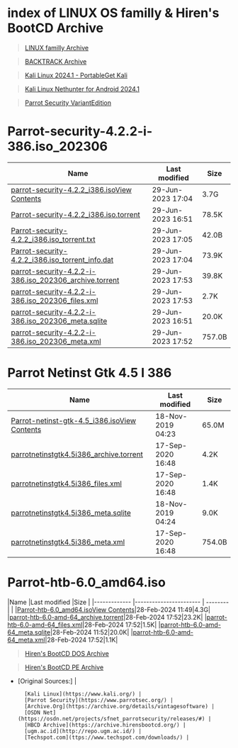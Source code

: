 index of LINUX OS familly & Hiren's BootCD Archive
===================================================


 > [LINUX familly Archive](archive/index_iso.md)

 > [BACKTRACK Archive](archive/backtrack.md)

 > [Kali Linux 2024.1 - Portable](archive/techspot.md)[Get Kali](https://www.kali.org/get-kali/)

 > [Kali Linux Nethunter for Android 2024.1](archive/nethunter.md)

 > [Parrot Security Variant](archive/parrot_security.md)[Edition](https://www.parrotsec.org/download/)
 
 
# Parrot-security-4.2.2-i-386.iso_202306

|Name          |Last modified           |Size      |
|------------- |----------------------- | -------- |       
|[parrot-security-4.2.2_i386.iso](https://archive.org/download/parrot-security-4.2.2-i-386.iso_202306/Parrot-security-4.2.2_i386.iso)[View Contents](https://archive.org/download/parrot-security-4.2.2-i-386.iso_202306/Parrot-security-4.2.2_i386.iso/)|29-Jun-2023 17:04|3.7G|
|[Parrot-security-4.2.2_i386.iso.torrent](https://archive.org/download/parrot-security-4.2.2-i-386.iso_202306/Parrot-security-4.2.2_i386.iso.torrent)|29-Jun-2023 16:51|78.5K|
|[Parrot-security-4.2.2_i386.iso_torrent.txt](https://archive.org/download/parrot-security-4.2.2-i-386.iso_202306/Parrot-security-4.2.2_i386.iso_torrent.txt)|29-Jun-2023 17:05|42.0B|
|[Parrot-security-4.2.2_i386.iso_torrent_info.dat](https://archive.org/download/parrot-security-4.2.2-i-386.iso_202306/Parrot-security-4.2.2_i386.iso_torrent_info.dat)|29-Jun-2023 17:04|73.9K|
|[parrot-security-4.2.2-i-386.iso_202306_archive.torrent](https://archive.org/download/parrot-security-4.2.2-i-386.iso_202306/parrot-security-4.2.2-i-386.iso_202306_archive.torrent)|29-Jun-2023 17:53|39.8K|
|[parrot-security-4.2.2-i-386.iso_202306_files.xml](https://archive.org/download/parrot-security-4.2.2-i-386.iso_202306/parrot-security-4.2.2-i-386.iso_202306_files.xml)|29-Jun-2023 17:53|2.7K|
|[parrot-security-4.2.2-i-386.iso_202306_meta.sqlite](https://archive.org/download/parrot-security-4.2.2-i-386.iso_202306/parrot-security-4.2.2-i-386.iso_202306_meta.sqlite)|29-Jun-2023 16:51|20.0K|
|[parrot-security-4.2.2-i-386.iso_202306_meta.xml](https://archive.org/download/parrot-security-4.2.2-i-386.iso_202306/parrot-security-4.2.2-i-386.iso_202306_meta.xml)|29-Jun-2023 17:52|757.0B|

# Parrot Netinst Gtk 4.5 I 386

|Name          |Last modified           |Size      |
|------------- |----------------------- | -------- |   
|[Parrot-netinst-gtk-4.5_i386.iso](https://archive.org/download/parrotnetinstgtk4.5i386/Parrot-netinst-gtk-4.5_i386.iso)[View Contents](https://archive.org/download/parrotnetinstgtk4.5i386/Parrot-netinst-gtk-4.5_i386.iso/)|18-Nov-2019 04:23|65.0M|
|[parrotnetinstgtk4.5i386_archive.torrent](https://archive.org/download/parrotnetinstgtk4.5i386/parrotnetinstgtk4.5i386_archive.torrent)|17-Sep-2020 16:48|4.2K|
|[parrotnetinstgtk4.5i386_files.xml](https://archive.org/download/parrotnetinstgtk4.5i386/parrotnetinstgtk4.5i386_files.xml)|17-Sep-2020 16:48|1.4K|
|[parrotnetinstgtk4.5i386_meta.sqlite](https://archive.org/download/parrotnetinstgtk4.5i386/parrotnetinstgtk4.5i386_meta.sqlite)|18-Nov-2019 04:24|9.0K|
|[parrotnetinstgtk4.5i386_meta.xml](https://archive.org/download/parrotnetinstgtk4.5i386/parrotnetinstgtk4.5i386_meta.xml)|17-Sep-2020 16:48|754.0B|
 
# Parrot-htb-6.0_amd64.iso

|Name          |Last modified           |Size      |
|------------- |----------------------- | -------- |          |
|[Parrot-htb-6.0_amd64.iso](https://archive.org/download/parrot-htb-6.0-amd-64/Parrot-htb-6.0_amd64.iso)[View Contents](https://archive.org/download/parrot-htb-6.0-amd-64/Parrot-htb-6.0_amd64.iso/)|28-Feb-2024 11:49|4.3G|
|[parrot-htb-6.0-amd-64_archive.torrent](https://archive.org/download/parrot-htb-6.0-amd-64/parrot-htb-6.0-amd-64_archive.torrent)|28-Feb-2024 17:52|23.2K|
|[parrot-htb-6.0-amd-64_files.xml](https://archive.org/download/parrot-htb-6.0-amd-64/parrot-htb-6.0-amd-64_files.xml)|28-Feb-2024 17:52|1.5K|
|[parrot-htb-6.0-amd-64_meta.sqlite](https://archive.org/download/parrot-htb-6.0-amd-64/parrot-htb-6.0-amd-64_meta.sqlite)|28-Feb-2024 11:52|20.0K|
|[parrot-htb-6.0-amd-64_meta.xml](https://archive.org/download/parrot-htb-6.0-amd-64/parrot-htb-6.0-amd-64_meta.xml)|28-Feb-2024 17:52|1.1K|

 > [Hiren's BootCD DOS Archive](archive/dos-versions.md)

 > [Hiren's BootCD PE Archive](archive/pe-versions.md)

 * [Original Sources:] |
 	 
 		 [Kali Linux](https://www.kali.org/) | 
 		 [Parrot Security](https://www.parrotsec.org/) | 
 		 [Archive.Org](https://archive.org/details/vintagesoftware) | 
 		 [OSDN Net](https://osdn.net/projects/sfnet_parrotsecurity/releases/#) | 
 		 [HBCD Archive](https://archive.hirensbootcd.org/) | 
 		 [ugm.ac.id](http://repo.ugm.ac.id/) | 
 		 [Techspot.com](ttps://www.techspot.com/downloads/) | 
